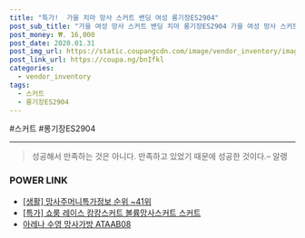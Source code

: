 ```yaml
--- 
title: "특가!  가을 치마 망사 스커트 밴딩 여성 롱기장ES2904" 
post_sub_title: "가을 여성 망사 스커트 밴딩 치마 롱기장ES2904 가을 여성 망사 스커트 밴딩 치마 롱기장ES2904" 
post_money: ₩. 16,000 
post_date: 2020.01.31 
post_img_url: https://static.coupangcdn.com/image/vendor_inventory/images/2018/10/11/17/1/c0c62d7e-1008-48b9-8462-ec30fcdce022.jpg 
post_link_url: https://coupa.ng/bnIfkl 
categories: 
  - vendor_inventory 
tags: 
  - 스커트 
  - 롱기장ES2904 
--- 
```

  #스커트 #롱기장ES2904 
<hr> 

> 성공해서 만족하는 것은 아니다. 만족하고 있었기 때문에 성공한 것이다.– 알랭 


### POWER LINK

* <a href="https://blog.naver.com/fasyy4321/221770837422" target="_blank"> [생활] 망사주머니특가정보 순위 ~41위</a>
* <a href="https://blog.naver.com/santokki14/221790918704" target="_blank">[특가] 쇼룸 레이스 캉캉스커트 볼륨망사스커트 스커트</a>
* <a href="https://blog.naver.com/fasyy4321/221788596636" target="_blank">아레나 수영 망사가방 ATAAB08</a>
